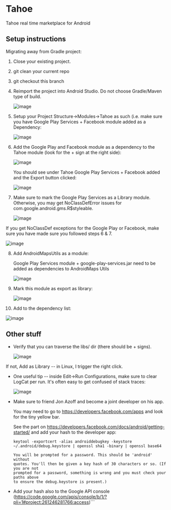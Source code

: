 Tahoe
=====

Tahoe real time marketplace for Android

Setup instructions
------------------

Migrating away from Gradle project:

1. Close your existing project.

2. git clean your current repo

3. git checkout this branch

4. Reimport the project into Android Studio.  Do not choose Gradle/Maven type of build.

   ![image](https://f.cloud.github.com/assets/326857/1445194/eba67782-421a-11e3-98aa-9d25a9e7e11a.png)

5. Setup your Project Structure->Modules->Tahoe as such (i.e. make sure you have Google Play Services + Facebook module added as a Dependency:

   ![image](https://f.cloud.github.com/assets/326857/1445057/abe683ce-4217-11e3-9c66-7e268a4c2598.png)

6. Add the Google Play and Facebook module as a dependency to the Tahoe module (look for the + sign at the right side):

   ![image](https://f.cloud.github.com/assets/326857/1445028/307d4ec0-4217-11e3-8417-181d0db54f69.png)

   You should see under Tahoe Google Play Services + Facebook added and the Export button clicked:

   ![image](https://f.cloud.github.com/assets/326857/1445499/431196bc-4222-11e3-8f80-bbc3bb3afe73.png)

7. Make sure to mark the Google Play Services as a Library module.  Otherwise, you may get NoClassDefError issues for
com.google.android.gms.R$styleable.

   ![image](https://f.cloud.github.com/assets/326857/1460057/438638aa-440c-11e3-8f3b-05e8b21ece58.png)

If you get NoClassDef exceptions for the Google Play or Facebook, make sure you have made sure you followed steps 6 & 7.

   ![image](https://f.cloud.github.com/assets/326857/1445231/b6f6fe84-421b-11e3-99b0-51480a7cf002.png)

8. Add AndroidMapsUtils as a module:

   Google Play Services module + google-play-services.jar need to be added as dependencies to AndroidMaps Utils

   ![image](https://f.cloud.github.com/assets/326857/1460286/fd328750-4424-11e3-835f-b7efdfb9438d.png)

9. Mark this module as export as library:

   ![image](https://f.cloud.github.com/assets/326857/1460289/53013c30-4425-11e3-8998-09cf07ca4010.png)

10. Add to the dependency list:

   ![image](https://f.cloud.github.com/assets/326857/1460291/6194cb2c-4425-11e3-892a-aee02664356a.png)

Other stuff
-----------
* Verify that you can traverse the libs/ dir (there should be + signs).

  ![image](https://f.cloud.github.com/assets/326857/1445048/777ae8b4-4217-11e3-9ec0-29b0031527ac.png)

If not, Add as Library -- in Linux, I trigger the right click.

* One useful tip -- inside Edit->Run Configurations, make sure to clear LogCat per
run.  It's often easy to get confused of stack traces:

  ![image](https://f.cloud.github.com/assets/326857/1445221/6f620f78-421b-11e3-9708-df6185495289.png)

* Make sure to friend Jon Azoff and become a joint developer on his app.

  You may need to go to https://developers.facebook.com/apps and look for the tiny yellow bar.

  See the part on https://developers.facebook.com/docs/android/getting-started/ and add your hash to the developer app:

  ```
  keytool -exportcert -alias androiddebugkey -keystore ~/.android/debug.keystore | openssl sha1 -binary | openssl base64

  You will be prompted for a password. This should be 'android' without
  quotes. You'll then be given a key hash of 30 characters or so. (If you are not
  prompted for a password, something is wrong and you must check your paths above
  to ensure the debug.keystore is present.)
  ```

* Add your hash also to the Google API console (https://code.google.com/apis/console/b/1/?pli=1#project:261246281766:access)```
